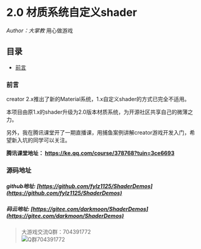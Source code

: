 # 2.0 材质系统自定义shader
*Author：大掌教*
用心做游戏

## 目录
- [前言](#前言)

### 前言

creator 2.x推出了新的Material系统，1.x自定义shader的方式已完全不适用。

本项目由原1.x的shader升级为2.0版本材质系统，为开源社区共享自己的微薄之力。

另外，我在腾讯课堂开了一期直播课，用捕鱼案例讲解creator游戏开发入门，希望新入坑的同学可以关注。

**腾讯课堂地址： https://ke.qq.com/course/378768?tuin=3ce6693**


### 源码地址

##### github地址: [https://github.com/fylz1125/ShaderDemos](https://github.com/fylz1125/ShaderDemos)

##### 码云地址: [https://gitee.com/darkmoon/ShaderDemos](https://gitee.com/darkmoon/ShaderDemos)

> 大游戏交流Q群：704391772  
![Q群704391772](screenshots/qqgroup.JPG)

